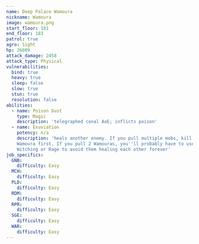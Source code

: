 ```yaml
---
name: Deep Palace Wamoura
nickname: Wamoura
image: wamoura.png
start_floor: 181
end_floor: 183
patrol: true
agro: Sight
hp: 26009
attack_damage: 2458
attack_type: Physical
vulnerabilities:
  bind: true
  heavy: true
  sleep: false
  slow: true
  stun: true
  resolution: false
abilities:
  - name: Poison Dust
    type: Magic
    description: 'telegraphed conal AoE; inflicts poison'
  - name: Exuviation
    potency: n/a
    description: 'heals another enemy. If you pull multiple mobs, kill the
    Wamoura first. If you pull 2 Wamouras, you''ll probably have to use
    Witching or Rage to avoid them healing each other forever'
job_specifics:
  GNB:
    difficulty: Easy
  MCH:
    difficulty: Easy
  PLD:
    difficulty: Easy
  RDM:
    difficulty: Easy
  RPR:
    difficulty: Easy
  SGE:
    difficulty: Easy
  WAR:
    difficulty: Easy
---
```

